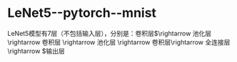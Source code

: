 # LeNet5--pytorch--mnist
LeNet5模型有7层（不包括输入层），分别是：卷积层$\rightarrow 池化层 \rightarrow 卷积层 \rightarrow 池化层 \rightarrow 卷积层\rightarrow 全连接层 \rightarrow $输出层
